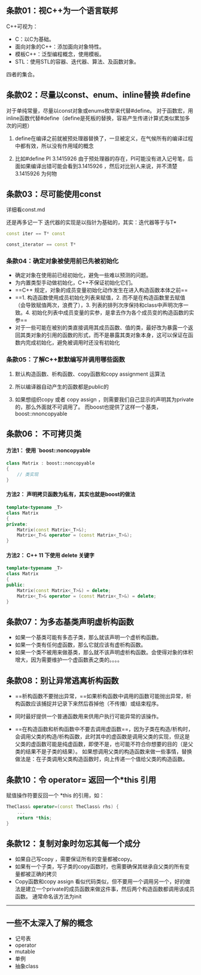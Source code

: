 ## 条款01：视C++为一个语言联邦

C++可视为：

- C：以C为基础。
- 面向对象的C++：添加面向对象特性。
- 模板C++：泛型编程概念，使用模板。
- STL：使用STL的容器、迭代器、算法、及函数对象。

四者的集合。



## 条款02：尽量以const、enum、inline替换 #define

对于单纯常量，尽量以const对象或enums枚举来代替#define。
对于函数宏，用inline函数代替#define（define是死板的替换，容易产生传递计算式类似累加多次的问题）

1. define在编译之前就被预处理器替换了，一旦被定义，在气候所有的编译过程中都有效，所以没有作用域的概念

2. 比如#define PI  3.1415926  由于预处理器的存在，PI可能没有进入记号笔，后面如果编译出错可能会看到3.1415926  ，然后对比别人来说，并不清楚3.1415926 为何物



## 条款03：尽可能使用const

详细看const.md 

还是再多记一下 迭代器的实现是以指针为基础的，其实：迭代器等于与T* 

```cpp
const iter == T* const 

const_iterator == const T*

```

### 条款04：确定对象被使用前已先被初始化

- 确定对象在使用前已经初始化，避免一些难以预测的问题。
- 为内置类型手动做初始化，C++不保证初始化它们。
- ==C++ 规定，对象的成员变量初始化动作发生在进入构造函数本体之前==
- ==1. 构造函数使用成员初始化列表来赋值，2. 而不是在构造函数里去赋值（会导致赋值两次，浪费了），3. 列表的排列次序保持和class中声明次序一致。4. 初始化列表中成员变量的实参，是拿去作为各个成员变的构造函数的实参==
- 对于一些可能在被别的类直接调用其成员函数、值的类，最好改为暴露一个返回其类对象的引用的函数的形式，而不是暴露其类对象本身，这可以保证在函数内完成初始化，避免被调用时还没有初始化

### 条款05：了解C++默默编写并调用哪些函数

1. 默认构造函数、析构函数、copy函数和copy assignment 运算法

2. 所以编译器自动产生的函数都是public的

3. 如果想组织copy 或者 copy assign ，则需要我们自己显示的声明其为private的，那么外面就不可调用了。 而boost也提供了这样一个基类，boost::nnoncopyable



## 条款06： 不可拷贝类

#### 方法1： 使用 `boost::noncopyable

```cpp
class Matrix : boost::noncopyable
{
    // 类实现
}
```

#### 方法2： 声明拷贝函数为私有，其实也就是boost的做法

```cpp
template<typename _T>
class Matrix 
{
private:
    Matrix(const Matrix<_T>&);
    Matrix<_T>& operator = (const Matrix<_T>&);
}
```

#### 方法2： C++ 11 下使用 delete 关键字

```cpp
template<typename _T>
class Matrix 
{
public:
    Matrix(const Matrix<_T>&) = delete;
    Matrix<_T>& operator = (const Matrix<_T>&) = delete;
}
```

## 条款07：为多态基类声明虚析构函数

- 如果一个基类可能有多态子类，那么就该声明一个虚析构函数。
- 如果一个类有任何虚函数，那么它就应该有虚析构函数。
- 如果一个类不被用来做基类，那么就不该声明虚析构函数。会使得对象的体积增大，因为需要维护一个虚函数表之类的。。。。



## 条款08：别让异常逃离析构函数

- ==析构函数不要抛出异常，==如果析构函数中调用的函数可能抛出异常，析构函数应该捕捉并记录下来然后吞掉他（不传播）或结束程序。

- 同时最好提供一个普通函数用来供用户执行可能异常的该操作。

- ==在构造函数和析构函数中不要去调用虚函数==，因为子类在构造/析构时，会调用父类的构造/析构函数，此时其中的虚函数是调用父类的实现，但这是父类的虚函数可能是纯虚函数，即使不是，也可能不符合你想要的目的（是父类的结果不是子类的结果）。
  如果想调用父类的构造函数来做一些事情，替换做法是：在子类调用父类构造函数时，向上传递一个值给父类的构造函数。

  

## 条款10：令 operator= 返回一个*this 引用

赋值操作符要反回一个 *this 的引用，如：

```cpp
TheClass& operator=(const TheClass& rhs) {
    ...
    return *this;
}
```



## 条款12：复制对象时勿忘其每一个成分

- 如果自己写copy ，需要保证所有的变量都被copy。 
- 如果有一个子类，写子类的copy函数时，也需要确保其继承自父类的所有变量都被正确的拷贝
- Copy函数和copy assign 看似代码类似，但不要用一个调用另一个，好的做法是建立一个private的成员函数来做这件事，然后两个构造函数都调用该成员函数。 通常命名该方法为init 



-----

## 一些不太深入了解的概念

- 记号表
- operator 
- mutable
- 单例
- 抽象class 